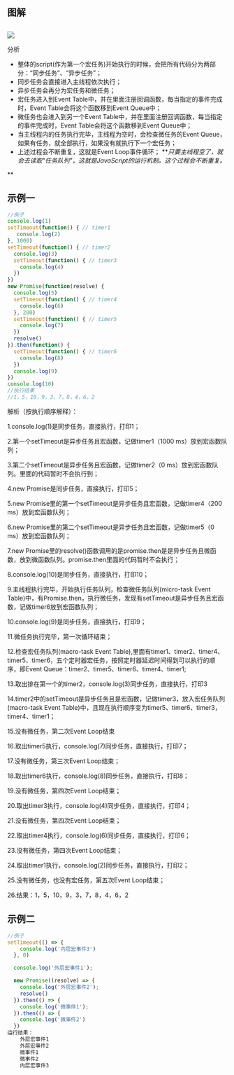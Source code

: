 ## 图解

##

![](https://p3-juejin.byteimg.com/tos-cn-i-k3u1fbpfcp/9f74c504874e42b28184ff17121ae65e~tplv-k3u1fbpfcp-zoom-1.image)

分析

-   整体的script(作为第一个宏任务)开始执行的时候，会把所有代码分为两部分：“同步任务”、“异步任务”；
-   同步任务会直接进入主线程依次执行；
-   异步任务会再分为宏任务和微任务；
-   宏任务进入到Event Table中，并在里面注册回调函数，每当指定的事件完成时，Event Table会将这个函数移到Event Queue中；
-   微任务也会进入到另一个Event Table中，并在里面注册回调函数，每当指定的事件完成时，Event Table会将这个函数移到Event Queue中；
-   当主线程内的任务执行完毕，主线程为空时，会检查微任务的Event Queue，如果有任务，就全部执行，如果没有就执行下一个宏任务；
-   上述过程会不断重复，这就是Event Loop事件循环；
    ***只要主线程空了，就会去读取"任务队列"，这就是JavaScript的运行机制。这个过程会不断重复。*

**

## 示例一

```js
//例子
console.log(1)
setTimeout(function() { // timer1
   console.log(2)
}, 1000)
setTimeout(function() { // timer2
  console.log(3)
  setTimeout(function() { // timer3
    console.log(4)
  })
})
new Promise(function(resolve) {
  console.log(5)
  setTimeout(function() { // timer4
    console.log(6)
  }, 200)
  setTimeout(function() { // timer5
    console.log(7)
  })
  resolve()
}).then(function() {
  setTimeout(function() { // timer6
    console.log(8)
  })
  console.log(9)
})
console.log(10)
//执行结果
//1，5，10，9，3，7，8，4，6，2
```

解析（按执行顺序解释）：

1.console.log(1)是同步任务，直接执行，打印1；

2.第一个setTimeout是异步任务且宏函数，记做timer1（1000 ms）放到宏函数队列；

3.第二个setTimeout是异步任务且宏函数，记做timer2（0 ms）放到宏函数队列。里面的代码暂时不会执行到；

4.new Promise是同步任务，直接执行，打印5；

5.new Promise里的第一个setTimeout是异步任务且宏函数，记做timer4（200 ms）放到宏函数队列；

6.new Promise里的第二个setTimeout是异步任务且宏函数，记做timer5（0 ms）放到宏函数队列；

7.new Promise里的resolve()函数调用的是promise.then是是异步任务且微函数，放到微函数队列。promise.then里面的代码暂时不会执行；

8.console.log(10)是同步任务，直接执行，打印10；

9.主线程执行完毕，开始执行任务队列，检查微任务队列(micro-task Event Table)中，有Promise.then，执行微任务，发现有setTimeout是异步任务且宏函数，记做timer6放到宏函数队列；

10.console.log(9)是同步任务，直接执行，打印9；

11.微任务执行完毕，第一次循环结束；

12.检查宏任务队列(macro-task Event Table),里面有timer1、timer2、timer4、timer5、timer6，五个定时器宏任务，按照定时器延迟时间得到可以执行的顺序，即Event Queue：timer2、timer5、timer6、timer4、timer1;

13.取出排在第一个的timer2，console.log(3)同步任务，直接执行，打印3

14.timer2中的setTimeout是异步任务且是宏函数，记做timer3，放入宏任务队列(macro-task Event Table)中，且现在执行顺序变为timer5、timer6、timer3，timer4、timer1；

15.没有微任务，第二次Event Loop结束

16.取出timer5执行，console.log(7)同步任务，直接执行，打印7；

17.没有微任务，第三次Event Loop结束；

18.取出timer6执行，console.log(8)同步任务，直接执行，打印8；

19.没有微任务，第四次Event Loop结束；

20.取出timer3执行，console.log(4)同步任务，直接执行，打印4；

21.没有微任务，第四次Event Loop结束；

22.取出timer4执行，console.log(6)同步任务，直接执行，打印6；

23.没有微任务，第四次Event Loop结束；

24.取出timer1执行，console.log(2)同步任务，直接执行，打印2；

25.没有微任务，也没有宏任务，第五次Event Loop结束；

26.结果：1，5，10，9，3，7，8，4，6，2

## 示例二

```js
//例子
setTimeout(() => {
    console.log('内层宏事件3')
  }, 0)

  console.log('外层宏事件1');

  new Promise((resolve) => {
    console.log('外层宏事件2');
    resolve()
  }).then(() => {
    console.log('微事件1');
  }).then(() => {
    console.log('微事件2')
  })
运行结果：
    外层宏事件1
    外层宏事件2
    微事件1
    微事件2
    内层宏事件3
```